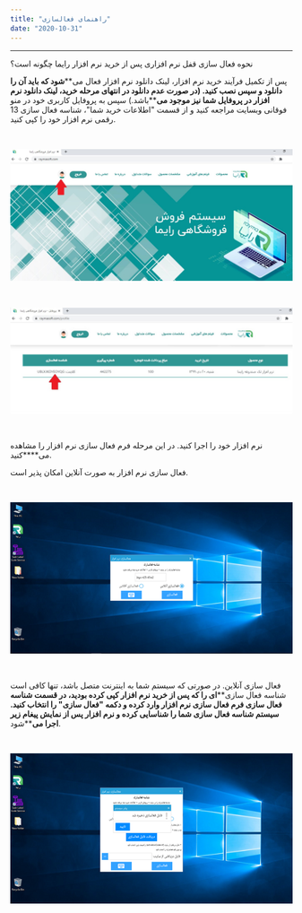 ```yaml
---
title: "راهنمای فعالسازی"
date: "2020-10-31"
---
```


* * *

نحوه فعال سازی قفل نرم افزاری پس از خرید نرم افزار رایما چگونه است؟

پس از تکمیل فرآیند خرید نرم افزار، لینک دانلود نرم افزار فعال می**‌**شود که باید آن را دانلود و سپس نصب کنید. (در صورت عدم دانلود در انتهای مرحله خرید، لینک دانلود نرم افزار در پروفایل شما نیز موجود می**‌**باشد.) سپس به پروفایل کاربری خود در منو فوقانی وبسایت مراجعه کنید و از قسمت "اطلاعات خرید شما"، شناسه فعال سازی 13 رقمی نرم افزار خود را کپی کنید.

<br />

![](./rayma_shenase.jpg)

<br />

![](./rayma_shenasefaalsazi.jpg)

<br />

نرم افزار خود را اجرا کنید. در این مرحله فرم فعال سازی نرم افزار را مشاهده می**‌**کنید.

فعال سازی نرم افزار به صورت آنلاین امکان پذیر است.

<br />

![](./3-1.png)

<br />

فعال سازی آنلاین. در صورتی که سیستم شما به اینترنت متصل باشد، تنها کافی است شناسه فعال سازی**‌**ای را که پس از خرید نرم افزار کپی کرده بودید، در قسمت شناسه فعال سازی فرم فعال سازی نرم افزار وارد کرده و دکمه "فعال سازی" را انتخاب کنید. سیستم شناسه فعال سازی شما را شناسایی کرده و نرم افزار پس از نمایش پیغام زیر اجرا می**‌**شود.

<br />

![](./4-1.png)
